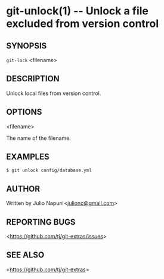 git-unlock(1) -- Unlock a file excluded from version control
============================================================

## SYNOPSIS

`git-lock` &lt;filename&gt;

## DESCRIPTION

  Unlock local files from version control.

## OPTIONS

  &lt;filename&gt;

  The name of the filename.

## EXAMPLES

    $ git unlock config/database.yml

## AUTHOR

Written by Julio Napuri &lt;<julionc@gmail.com>&gt;

## REPORTING BUGS

&lt;<https://github.com/tj/git-extras/issues>&gt;

## SEE ALSO

&lt;<https://github.com/tj/git-extras>&gt;
